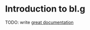 # Introduction to bl.g

TODO: write [great documentation](http://jacobian.org/writing/what-to-write/)
